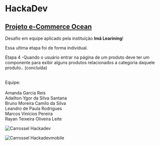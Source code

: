# HackaDev

## [Projeto e-Commerce Ocean](https://oceanmodapraia.netlify.app/)

Desafio em equipe aplicado pela instituição <b>Imã Learining</b>!

Essa ultima etapa foi de forma individual.

Etapa 4 -Quando o usuário entrar na página de um produto deve ter um componente para exibir alguns produtos relacionados a categoria daquele produto..</b> (concluída) <br />

<br />
Equipe: <br /><br />
          Amanda Garcia Reis <br />
          Adailton Ygor da Silva Santana <br />
          Bruno Moreira Camilo da Silva <br />
          Leandro de Paula Rodrigues <br />
          Marcos Vinícios Pereira <br />
          Rayan Teixeira Oliveira Leite <br />
          
          
![Carrossel Hackadev](https://user-images.githubusercontent.com/105685493/199265868-aeb8c0e8-d032-49a3-a9a6-4a0af1905013.png)



![Carrossel Hackadevmobile](https://user-images.githubusercontent.com/105685493/199266218-753162e8-eba8-46a3-a19e-5b55edb44d06.png)

